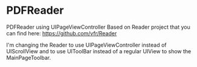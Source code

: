 PDFReader
=========

PDFReader using UIPageViewController 
Based on Reader project that you can find here: https://github.com/vfr/Reader
 
I'm changing the Reader to use UIPageViewController instead of UIScrollView and 
to use UIToolBar instead of a regular UIView to show the MainPageToolbar.
